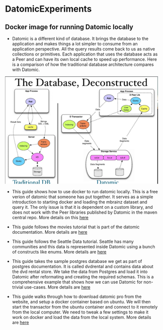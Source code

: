 # DatomicExperiments

## Docker image for running Datomic locally 

* Datomic is a different kind of database. It brings the database to the application and makes things a lot simpler to consume from an application perspective. All the query results come back to us as native collections or primitives. Each application that uses the database acts as a Peer and can have its own local cache to speed up performance. Here is a comparison of how the traditional database architecture compares with Datomic. 

<img src="./DatomicInMem/images/datomic_db_deconstructed.png" />

* This guide shows how to use docker to run datomic locally. This is a free verion of datomic that someone has put together. It serves as a simple introduction to starting docker and loading the mbrainz dataset and query it. The only issue is that it is dependent on a custom library, and does not work with the Peer libraries published by Datomic in the maven central repo.  More details on this <a href="./docker-run/README.md">here</a>

* This guide follows the movies tutorial that is part of the datomic documentation. More details are <a href="./DatomicInMem/README.md">here</a>

* This guide follows the Seattle Data tutorial. Seattle has many communities and this data is represented inside Datomic using a bunch of constructs like enums. More details are <a href="./DatomicInMem/Seattle-Data.md">here</a>

* This guide takes the sample postgres database we get as part of postgres documentation. It is called dvdrental and contains data about the dvd rental store. We take the data from Postgres and load it into Datomic after reformating and creating the required schemas. This is a comprehensive example that shows how we can use Datomic for non-trivial use-cases. More details are <a href="./DatomicInMem/DVD_Rental.md">here</a>

* This guide walks through how to download datomic pro from the website, and setup a docker container based on ubuntu. We will then start the transactor from the ubuntu container and connect to it remotely from the local computer. We need to tweak a few settings to make it work on docker and load the data from the local system. More details are <a href="./DatomicInDocker/DVD_Rental_On_Docker.md">here</a>
